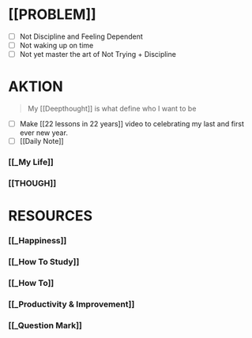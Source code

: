 # [[PROBLEM]] 
- [ ] Not Discipline and Feeling Dependent 
- [ ] Not waking up on time
- [ ] Not yet master the art of Not Trying + Discipline

# AKTION
> My [[Deepthought]] is what define who I want to be
- [ ] Make [[22 lessons in 22 years]] video to celebrating my last and first ever new year.
- [ ] [[Daily Note]]

### [[_My Life]]

### [[THOUGH]]

# RESOURCES

### [[_Happiness]]

### [[_How To Study]]

### [[_How To]]

### [[_Productivity & Improvement]]

### [[_Question Mark]]

